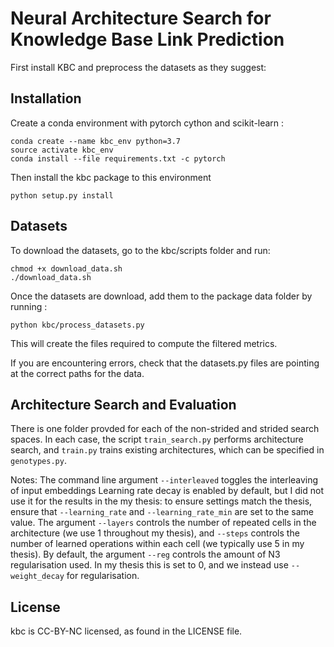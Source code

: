# Neural Architecture Search for Knowledge Base Link Prediction

First install KBC and preprocess the datasets as they suggest:

## Installation
Create a conda environment with pytorch cython and scikit-learn :
```
conda create --name kbc_env python=3.7
source activate kbc_env
conda install --file requirements.txt -c pytorch
```

Then install the kbc package to this environment
```
python setup.py install
```

## Datasets

To download the datasets, go to the kbc/scripts folder and run:
```
chmod +x download_data.sh
./download_data.sh
```

Once the datasets are download, add them to the package data folder by running :
```
python kbc/process_datasets.py
```

This will create the files required to compute the filtered metrics.

If you are encountering errors, check that the datasets.py files are pointing at the correct paths for the data.

## Architecture Search and Evaluation
There is one folder provded for each of the non-strided and strided search spaces. In each case, the script `train_search.py` performs architecture search, and `train.py` trains existing architectures, which can be specified in `genotypes.py`.

Notes:
The command line argument `--interleaved` toggles the interleaving of input embeddings
Learning rate decay is enabled by default, but I did not use it for the results in the my thesis: to ensure settings match the thesis, ensure that `--learning_rate` and `--learning_rate_min` are set to the same value.
The argument `--layers` controls the number of repeated cells in the architecture (we use 1 throughout my thesis), and `--steps` controls the number of learned operations within each cell (we typically use 5 in my thesis).
By default, the argument `--reg` controls the amount of N3 regularisation used. In my thesis this is set to 0, and we instead use `--weight_decay` for regularisation.

## License
kbc is CC-BY-NC licensed, as found in the LICENSE file.
